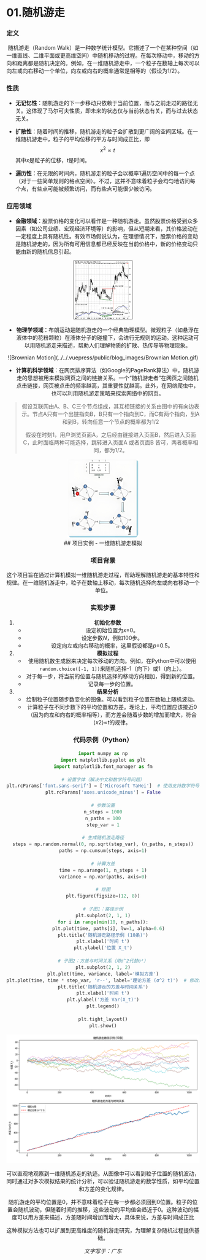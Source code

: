

# 01.随机游走

### 定义

​	随机游走（Random Walk）是一种数学统计模型。它描述了一个在某种空间（如一维直线、二维平面或更高维空间）中随机移动的过程。在每次移动中，移动的方向和距离都是随机决定的。例如，在一维随机游走中，一个粒子在数轴上每次可以向左或向右移动一个单位，向左或向右的概率通常是相等的（假设为1/2）。

### 性质

- **无记忆性**：随机游走的下一步移动只依赖于当前位置，而与之前走过的路径无关。这体现了马尔可夫性质，即未来的状态仅与当前状态有关，而与过去状态无关。

- **扩散性**：随着时间的推移，随机游走的粒子会扩散到更广阔的空间区域。在一维随机游走中，粒子的平均位移的平方与时间成正比，即
  $$
  x^2∝t
  $$
其中*x*是粒子的位移，*t*是时间。
  
- **遍历性**：在无限的时间内，随机游走的粒子会以概率1遍历空间中的每一个点（对于一些简单规则的格点空间）。不过，这并不意味着粒子会均匀地访问每个点，有些点可能被频繁访问，而有些点可能很少被访问。

### 应用领域

- **金融领域**：股票价格的变化可以看作是一种随机游走。虽然股票价格受到众多因素（如公司业绩、宏观经济环境等）的影响，但从短期来看，其价格波动在一定程度上具有随机性。有效市场假说认为，在理想情况下，股票价格的变动是随机游走的，因为所有可用信息都已经反映在当前价格中，新的价格变动只能由新的随机信息引起。

<div style="text-align: center;">
    <img src="../../.vuepress/public/blog_images/stock.jpg" alt="stock" style="zoom: 15%;" />
    <div>

- **物理学领域**：布朗运动是随机游走的一个经典物理模型。微观粒子（如悬浮在液体中的花粉颗粒）在液体分子的碰撞下，会进行无规则的运动。这种运动可以用随机游走来描述，帮助人们理解物质的扩散、热传导等物理现象。


![Brownian Motion](../../.vuepress/public/blog_images/Brownian Motion.gif)


- **计算机科学领域**：在网页排序算法（如Google的PageRank算法）中，随机游走的思想被用来模拟网页之间的链接关系。一个“随机游走者”在网页之间随机点击链接，网页被点击的频率越高，其重要性就越高。此外，在网络爬虫中，也可以利用随机游走策略来探索网络中的网页。

> 假设互联网由A、B、C三个节点组成，其互相链接的关系由图中的有向边表示。节点A只有一个出链指向B，B只有一个指向到C，而C有两个指向，到A和到B，转向任意一个节点的概率都为1/2
>
> 假设在时刻1，用户浏览页面A，之后经由链接进入页面B，然后进入页面C，此时面临两种可能选择，跳转进入页面A 或者页面B 皆可，两者概率相同，都为1/2。

<div style="text-align: center;">
    <img src="../../.vuepress/public/blog_images/c4c7d6bf-ab96-4a2f-8558-4322f427ba1a-1742871275336.jpg" alt="img" style="zoom: 20%;" />
    <div>
## 项目实例 - 一维随机游走模拟

### 项目背景

这个项目旨在通过计算机模拟一维随机游走过程，帮助理解随机游走的基本特性和规律。在一维随机游走中，粒子在数轴上移动，每次随机选择向左或向右移动一个单位。

### 实现步骤

1. **初始化参数**
   - 设定初始位置为*x*=0。
   - 设定步数*N*，例如100步。
   - 设定向左或向右移动的概率，这里假设都是*p*=0.5。
2. **模拟过程**
   - 使用随机数生成器来决定每次移动的方向。例如，在Python中可以使用`random.choice([-1, 1])`来随机选择-1（向下）或1（向上）。
   - 对于每一步，将当前的位置与随机选择的移动方向相加，得到新的位置。
   - 记录每一步的位置。
3. **结果分析**
   - 绘制粒子位置随步数变化的图像。可以看到粒子位置在数轴上随机波动。
   - 计算粒子在不同步数下的平均位置和方差。理论上，平均位置应该接近0（因为向左和向右的概率相等），而方差会随着步数的增加而增大，符合⟨*x*2⟩∝*t*的规律。

### 代码示例（Python）

```python
import numpy as np
import matplotlib.pyplot as plt
import matplotlib.font_manager as fm

# 设置字体（解决中文和数学符号问题）
plt.rcParams['font.sans-serif'] = ['Microsoft YaHei']  # 使用支持数学符号的字体
plt.rcParams['axes.unicode_minus'] = False

# 参数设置
n_steps = 1000
n_paths = 100
step_var = 1

# 生成随机游走路径
steps = np.random.normal(0, np.sqrt(step_var), (n_paths, n_steps))
paths = np.cumsum(steps, axis=1)

# 计算方差
time = np.arange(1, n_steps + 1)
variance = np.var(paths, axis=0)

# 绘图
plt.figure(figsize=(12, 8))

# 子图1：路径示例
plt.subplot(2, 1, 1)
for i in range(min(10, n_paths)):
    plt.plot(time, paths[i], lw=1, alpha=0.6)
plt.title('随机游走路径示例 (10条)')
plt.xlabel('时间 t')
plt.ylabel('位置 X_t')

# 子图2：方差与时间关系（用σ^2代替σ²）
plt.subplot(2, 1, 2)
plt.plot(time, variance, label='模拟方差')
plt.plot(time, time * step_var, 'r--', label='理论方差 (σ^2 t)')  # 修改这里
plt.title('随机游走的方差与时间关系')
plt.xlabel('时间 t')
plt.ylabel('方差 Var(X_t)')
plt.legend()

plt.tight_layout()
plt.show()
```

![radomwalk](../../.vuepress/public/blog_images/radomwalk.png)

可以直观地观察到一维随机游走的轨迹。从图像中可以看到粒子位置的随机波动，同时通过对多次模拟结果的统计分析，可以验证随机游走的数学性质，如平均位置和方差的变化规律。

随机游走的平均位置是0，并不意味着粒子在每一步都必须回到0位置。粒子的位置会随机波动，但随着时间的推移，这些波动的平均值会趋近于0。这种波动的幅度可以用方差来描述，方差随时间增加而增大，具体来说，方差与时间成正比



这种模拟方法也可以扩展到更高维度的随机游走研究，为理解复杂随机过程提供基础。

*文字写于：广东*